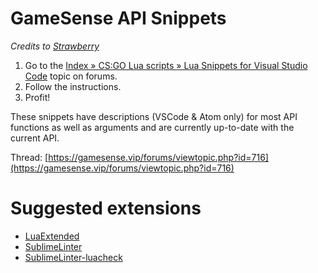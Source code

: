 # GameSense API Snippets
*Credits to [Strawberry](https://github.com/strawberrylua)*

1. Go to the [Index » CS:GO Lua scripts » Lua Snippets for Visual Studio Code](https://gamesense.vip/forums/viewtopic.php?id=716) topic on forums.
2. Follow the instructions.
3. Profit!

These snippets have descriptions (VSCode & Atom only) for most API functions as well as arguments and are currently up-to-date with the current API.

Thread: [https://gamesense.vip/forums/viewtopic.php?id=716](https://gamesense.vip/forums/viewtopic.php?id=716)

# Suggested extensions

- [LuaExtended](https://packagecontrol.io/packages/LuaExtended)
- [SublimeLinter](https://packagecontrol.io/packages/SublimeLinter)
- [SublimeLinter-luacheck](https://packagecontrol.io/packages/SublimeLinter-luacheck)
